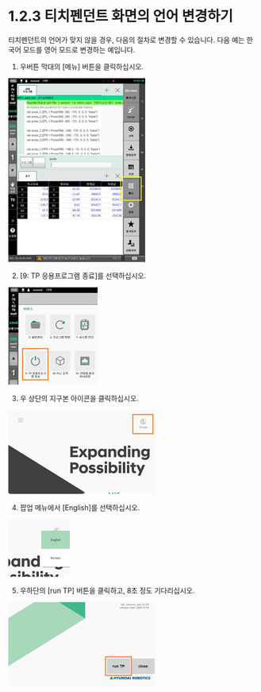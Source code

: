 # 1.2.3 티치펜던트 화면의 언어 변경하기

티치펜던트의 언어가 맞지 않을 경우, 다음의 절차로 변경할 수 있습니다. 다음 예는 한국어 모드를 영어 모드로 변경하는 예입니다.

1.	우버튼 막대의 \[메뉴\] 버튼을 클릭하십시오.

![](../../.gitbook/assets/image%20%28288%29.png)

2.	\[9: TP 응용프로그램 종료\]를 선택하십시오.

![](../../.gitbook/assets/image%20%28290%29.png)

3.	우 상단의 지구본 아이콘을 클릭하십시오.

![](../../.gitbook/assets/image%20%28286%29.png)

4.	팝업 메뉴에서 \[English\]를 선택하십시오.

![](../../.gitbook/assets/image%20%28282%29.png)

5.	우하단의 \[run TP\] 버튼을 클릭하고, 8초 정도 기다리십시오.

![](../../.gitbook/assets/image%20%28291%29.png)

